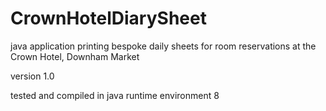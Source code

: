 # CrownHotelDiarySheet
java application printing bespoke daily sheets for room reservations at the Crown Hotel, Downham Market

version 1.0

tested and compiled in java runtime environment 8
